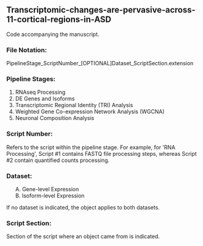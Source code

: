## Transcriptomic-changes-are-pervasive-across-11-cortical-regions-in-ASD
Code accompanying the manuscript.

### File Notation:

PipelineStage_ScriptNumber_[OPTIONAL]Dataset_ScriptSection.extension

### Pipeline Stages:

01) RNAseq Processing
02) DE Genes and Isoforms
03) Transcriptomic Regional Identity (TRI) Analysis
04) Weighted Gene Co-expression Network Analysis (WGCNA)
05) Neuronal Composition Analysis

### Script Number:

Refers to the script within the pipeline stage. For example, for 'RNA Processing', Script #1 contains FASTQ file processing steps, whereas Script #2 contain quantified counts processing.

### Dataset:
<ol>
A. Gene-level Expression<br />
B. Isoform-level Expression
</ol>
  
If no dataset is indicated, the object applies to both datasets.

### Script Section:

Section of the script where an object came from is indicated.


